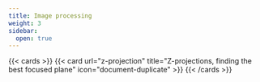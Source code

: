 ```yaml
---
title: Image processing
weight: 3
sidebar:
  open: true
---
```


{{< cards >}}
  {{< card url="z-projection" title="Z-projections, finding the best focused plane" icon="document-duplicate" >}}
{{< /cards >}}
